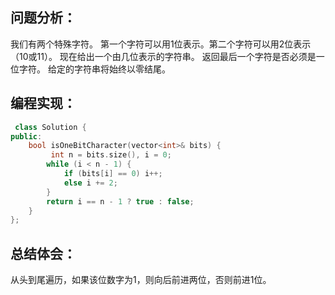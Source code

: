 ## 问题分析：
我们有两个特殊字符。 第一个字符可以用1位表示。第二个字符可以用2位表示（10或11）。
现在给出一个由几位表示的字符串。 返回最后一个字符是否必须是一位字符。 给定的字符串将始终以零结尾。
## 编程实现：
```c++
 class Solution {
public:
    bool isOneBitCharacter(vector<int>& bits) {
         int n = bits.size(), i = 0;
        while (i < n - 1) {
            if (bits[i] == 0) i++;
            else i += 2;
        }
        return i == n - 1 ? true : false;
    }
};
```
## 总结体会：
从头到尾遍历，如果该位数字为1，则向后前进两位，否则前进1位。